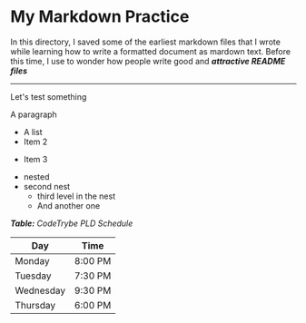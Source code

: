 # My Markdown Practice
In this directory, I saved some of 
the earliest markdown files that I wrote while learning how to write a 
formatted document as mardown text. 
Before this time, I use to wonder how people write
good and ***attractive README files***

----

Let's test something

A paragraph

- A list
- Item 2
* Item 3
 - nested
 - second nest
     * third level in the nest
     * And another one



***Table:*** *CodeTrybe PLD Schedule*

| Day | Time |
----- | --- |
| Monday | 8:00 PM |
| Tuesday | 7:30 PM |
| Wednesday | 9:30 PM|
| Thursday | 6:00 PM |
